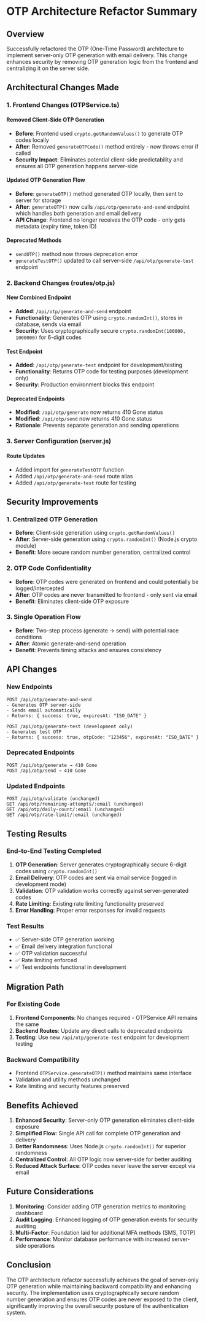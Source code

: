 # OTP Architecture Refactor Summary

## Overview
Successfully refactored the OTP (One-Time Password) architecture to implement server-only OTP generation with email delivery. This change enhances security by removing OTP generation logic from the frontend and centralizing it on the server side.

## Architectural Changes Made

### 1. Frontend Changes (OTPService.ts)

#### Removed Client-Side OTP Generation
- **Before**: Frontend used `crypto.getRandomValues()` to generate OTP codes locally
- **After**: Removed `generateOTPCode()` method entirely - now throws error if called
- **Security Impact**: Eliminates potential client-side predictability and ensures all OTP generation happens server-side

#### Updated OTP Generation Flow
- **Before**: `generateOTP()` method generated OTP locally, then sent to server for storage
- **After**: `generateOTP()` now calls `/api/otp/generate-and-send` endpoint which handles both generation and email delivery
- **API Change**: Frontend no longer receives the OTP code - only gets metadata (expiry time, token ID)

#### Deprecated Methods
- `sendOTP()` method now throws deprecation error
- `generateTestOTP()` updated to call server-side `/api/otp/generate-test` endpoint

### 2. Backend Changes (routes/otp.js)

#### New Combined Endpoint
- **Added**: `/api/otp/generate-and-send` endpoint
- **Functionality**: Generates OTP using `crypto.randomInt()`, stores in database, sends via email
- **Security**: Uses cryptographically secure `crypto.randomInt(100000, 1000000)` for 6-digit codes

#### Test Endpoint
- **Added**: `/api/otp/generate-test` endpoint for development/testing
- **Functionality**: Returns OTP code for testing purposes (development only)
- **Security**: Production environment blocks this endpoint

#### Deprecated Endpoints
- **Modified**: `/api/otp/generate` now returns 410 Gone status
- **Modified**: `/api/otp/send` now returns 410 Gone status
- **Rationale**: Prevents separate generation and sending operations

### 3. Server Configuration (server.js)

#### Route Updates
- Added import for `generateTestOTP` function
- Added `/api/otp/generate-and-send` route alias
- Added `/api/otp/generate-test` route for testing

## Security Improvements

### 1. Centralized OTP Generation
- **Before**: Client-side generation using `crypto.getRandomValues()`
- **After**: Server-side generation using `crypto.randomInt()` (Node.js crypto module)
- **Benefit**: More secure random number generation, centralized control

### 2. OTP Code Confidentiality
- **Before**: OTP codes were generated on frontend and could potentially be logged/intercepted
- **After**: OTP codes are never transmitted to frontend - only sent via email
- **Benefit**: Eliminates client-side OTP exposure

### 3. Single Operation Flow
- **Before**: Two-step process (generate → send) with potential race conditions
- **After**: Atomic generate-and-send operation
- **Benefit**: Prevents timing attacks and ensures consistency

## API Changes

### New Endpoints
```
POST /api/otp/generate-and-send
- Generates OTP server-side
- Sends email automatically
- Returns: { success: true, expiresAt: "ISO_DATE" }

POST /api/otp/generate-test (development only)
- Generates test OTP
- Returns: { success: true, otpCode: "123456", expiresAt: "ISO_DATE" }
```

### Deprecated Endpoints
```
POST /api/otp/generate → 410 Gone
POST /api/otp/send → 410 Gone
```

### Updated Endpoints
```
POST /api/otp/validate (unchanged)
GET /api/otp/remaining-attempts/:email (unchanged)
GET /api/otp/daily-count/:email (unchanged)
GET /api/otp/rate-limit/:email (unchanged)
```

## Testing Results

### End-to-End Testing Completed
1. **OTP Generation**: Server generates cryptographically secure 6-digit codes using `crypto.randomInt()`
2. **Email Delivery**: OTP codes are sent via email service (logged in development mode)
3. **Validation**: OTP validation works correctly against server-generated codes
4. **Rate Limiting**: Existing rate limiting functionality preserved
5. **Error Handling**: Proper error responses for invalid requests

### Test Results
- ✅ Server-side OTP generation working
- ✅ Email delivery integration functional
- ✅ OTP validation successful
- ✅ Rate limiting enforced
- ✅ Test endpoints functional in development

## Migration Path

### For Existing Code
1. **Frontend Components**: No changes required - OTPService API remains the same
2. **Backend Routes**: Update any direct calls to deprecated endpoints
3. **Testing**: Use new `/api/otp/generate-test` endpoint for development testing

### Backward Compatibility
- Frontend `OTPService.generateOTP()` method maintains same interface
- Validation and utility methods unchanged
- Rate limiting and security features preserved

## Benefits Achieved

1. **Enhanced Security**: Server-only OTP generation eliminates client-side exposure
2. **Simplified Flow**: Single API call for complete OTP generation and delivery
3. **Better Randomness**: Uses Node.js `crypto.randomInt()` for superior randomness
4. **Centralized Control**: All OTP logic now server-side for better auditing
5. **Reduced Attack Surface**: OTP codes never leave the server except via email

## Future Considerations

1. **Monitoring**: Consider adding OTP generation metrics to monitoring dashboard
2. **Audit Logging**: Enhanced logging of OTP generation events for security auditing
3. **Multi-Factor**: Foundation laid for additional MFA methods (SMS, TOTP)
4. **Performance**: Monitor database performance with increased server-side operations

## Conclusion

The OTP architecture refactor successfully achieves the goal of server-only OTP generation while maintaining backward compatibility and enhancing security. The implementation uses cryptographically secure random number generation and ensures OTP codes are never exposed to the client, significantly improving the overall security posture of the authentication system.